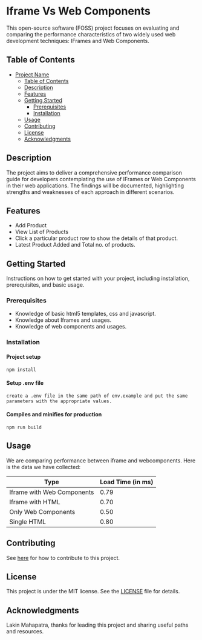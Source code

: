 # Iframe Vs Web Components

This open-source software (FOSS) project focuses on evaluating and comparing the performance characteristics of two widely used web development techniques: IFrames and Web Components.

## Table of Contents

- [Project Name](#project-name)
  - [Table of Contents](#table-of-contents)
  - [Description](#description)
  - [Features](#features)
  - [Getting Started](#getting-started)
    - [Prerequisites](#prerequisites)
    - [Installation](#installation)
  - [Usage](#usage)
  - [Contributing](#contributing)
  - [License](#license)
  - [Acknowledgments](#acknowledgments)

## Description

The project aims to deliver a comprehensive performance comparison guide for developers contemplating the use of IFrames or Web Components in their web applications. The findings will be documented, highlighting strengths and weaknesses of each approach in different scenarios.

## Features

- Add Product
- View List of Products
- Click a particular product row to show the details of that product.
- Latest Product Added and Total no. of products.

## Getting Started

Instructions on how to get started with your project, including installation, prerequisites, and basic usage.

### Prerequisites

- Knowledge of basic html5 templates, css and javascript.
- Knowledge about Iframes and usages.
- Knowledge of web components and usages.

### Installation

#### Project setup

```
npm install
```

#### Setup .env file

```
create a .env file in the same path of env.example and put the same parameters with the appropriate values.
```

#### Compiles and minifies for production

```
npm run build
```

## Usage

We are comparing performance between iframe and webcomponents. Here is the data we have collected:

| Type                       | Load Time (in ms) |
| -------------------------- | ----------------- |
| Iframe with Web Components | 0.79              |
| Iframe with HTML           | 0.70              |
| Only Web Components        | 0.50              |
| Single HTML                | 0.80              |

## Contributing

See [here](CONTRIBUTING.md) for how to contribute to this project.

## License

This project is under the MIT license. See the [LICENSE](LICENSE.md) file for details.

## Acknowledgments

Lakin Mahapatra, thanks for leading this project and sharing useful paths and resources.
